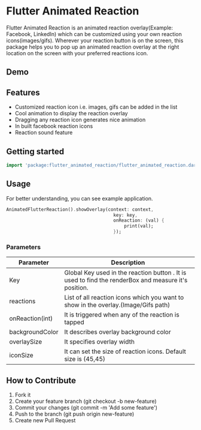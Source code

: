 <!--
This README describes the package. If you publish this package to pub.dev,
this README's contents appear on the landing page for your package.

For information about how to write a good package README, see the guide for
[writing package pages](https://dart.dev/guides/libraries/writing-package-pages).

For general information about developing packages, see the Dart guide for
[creating packages](https://dart.dev/guides/libraries/create-library-packages)
and the Flutter guide for
[developing packages and plugins](https://flutter.dev/developing-packages).
-->

# Flutter Animated Reaction

Flutter Animated Reaction is an animated reaction overlay(Example: Facebook, LinkedIn) which can be customized using your own reaction icons(images/gifs). Wherever your reaction button is on the screen, this package helps you to pop up an animated reaction overlay at the right location on the screen with your preferred reactions icon.

## Demo


## Features

* Customized reaction icon i.e. images, gifs can be added in the list
* Cool animation to display the reaction overlay
* Dragging any reaction icon generates nice animation
* In built facebook reaction icons
* Reaction sound feature

## Getting started
```dart
import 'package:flutter_animated_reaction/flutter_animated_reaction.dart';
```
## Usage

For better understanding, you can see example application.

```dart
AnimatedFlutterReaction().showOverlay(context: context,
                                        key: key,
                                        onReaction: (val) {
                                            print(val);
                                        });
```
### Parameters
Parameter  | Description
------------- | -------------
Key  | Global Key used in the reaction button . It is used to find the renderBox and measure it's position.
reactions  | List of all reaction icons which you want to show in the overlay.(Image/Gifs path)
onReaction(int) | It is triggered when any of the reaction is tapped
backgroundColor | It describes overlay background color
overlaySize | It specifies overlay width
iconSize| It can set the size of reaction icons. Default size is (45,45)

## How to Contribute

1. Fork it
2. Create your feature branch (git checkout -b new-feature)
3. Commit your changes (git commit -m 'Add some feature')
4. Push to the branch (git push origin new-feature)
5. Create new Pull Request

